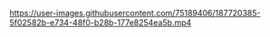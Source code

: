 https://user-images.githubusercontent.com/75189406/187720385-5f02582b-e734-48f0-b28b-177e8254ea5b.mp4
